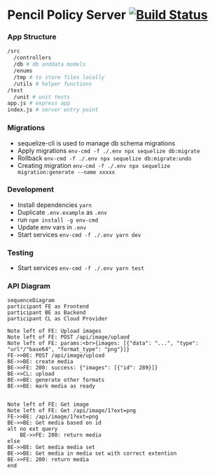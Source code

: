 # Pencil Policy Server [![Build Status](https://bob.trypencil.com/buildStatus/icon?job=policy-server)](https://bob.trypencil.com/job/policy-server/)

### App Structure

```bash
/src
  /controllers
  /db # db anddata models
  /enums
  /tmp # to store files locally
  /utils # helper functions
/test
  /unit # unit tests
app.js # express app
index.js # server entry point
```

### Migrations

- sequelize-cli is used to manage db schema migrations
- Apply migrations `env-cmd -f ./.env npx sequelize db:migrate `
- Rollback `env-cmd -f ./.env npx sequelize db:migrate:undo`
- Creating migration `env-cmd -f ./.env npx sequelize migration:generate --name xxxxx`

### Development

- Install dependencies `yarn`
- Duplicate `.env.example` as `.env`
- run `npm install -g env-cmd`
- Update env vars in `.env`
- Start services `env-cmd -f ./.env yarn dev `


### Testing
- Start services `env-cmd -f ./.env yarn test `


### API Diagram

```mermaid
sequenceDiagram
participant FE as Frontend
participant BE as Backend
participant CL as Cloud Provider

Note left of FE: Upload images
Note left of FE: POST /api/image/uplaod
Note left of FE: params:<br>{images: [{"data": "...", "type": "url"/"base64", "format_type": "png"}]}
FE->>BE: POST /api/image/upload
BE->>BE: create media
BE->>FE: 200: success: {"images": [{"id": 289}]}
BE->>CL: upload
BE->>BE: generate other formats 
BE->>BE: mark media as ready


Note left of FE: Get image
Note left of FE: Get /api/image/1?ext=png
FE->>BE: /api/image/1?ext=png
BE->>BE: Get media based on id
alt no ext query
    BE->>FE: 200: return media
else
BE->>BE: Get media media set
BE->>BE: Get media in media set with correct extention
BE->>FE: 200: return media
end

```
